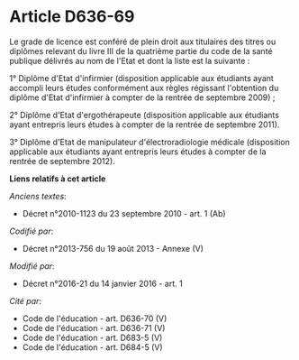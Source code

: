 # Article D636-69

Le grade de licence est conféré de plein droit aux titulaires des titres ou diplômes relevant du livre III de la quatrième
partie du code de la santé publique délivrés au nom de l'Etat et dont la liste est la suivante :

1° Diplôme d'Etat d'infirmier (disposition applicable aux étudiants ayant accompli leurs études conformément aux règles
régissant l'obtention du diplôme d'Etat d'infirmier à compter de la rentrée de septembre 2009) ;

2° Diplôme d'Etat d'ergothérapeute (disposition applicable aux étudiants ayant entrepris leurs études à compter de la rentrée
de septembre 2011).

3° Diplôme d'Etat de manipulateur d'électroradiologie médicale (disposition applicable aux étudiants ayant entrepris leurs
études à compter de la rentrée de septembre 2012).

**Liens relatifs à cet article**

_Anciens textes_:

  - Décret n°2010-1123 du 23 septembre 2010 - art. 1 (Ab)

_Codifié par_:

  - Décret n°2013-756 du 19 août 2013 -  Annexe (V)

_Modifié par_:

  - Décret n°2016-21 du 14 janvier 2016 - art. 1

_Cité par_:

  - Code de l'éducation - art. D636-70 (V)
  - Code de l'éducation - art. D636-71 (V)
  - Code de l'éducation - art. D683-5 (V)
  - Code de l'éducation - art. D684-5 (V)
